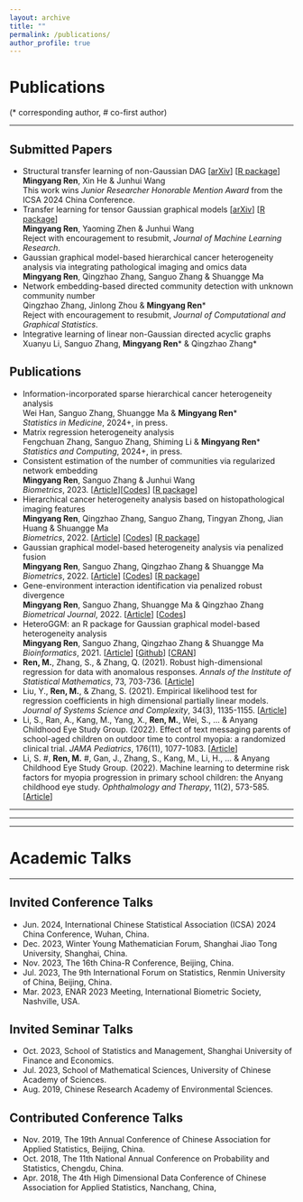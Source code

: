 ```yaml
---
layout: archive
title: ""
permalink: /publications/
author_profile: true
---
```



# Publications
(* corresponding author, \# co-first author)
- - -
## Submitted Papers 
- Structural transfer learning of non-Gaussian DAG [[arXiv](https://arxiv.org/abs/2310.10239)] [[R package](https://CRAN.R-project.org/package=TransGraph)]      
**Mingyang Ren**, Xin He & Junhui Wang    
This work wins *Junior Researcher Honorable Mention Award* from the ICSA 2024 China Conference.
- Transfer learning for tensor Gaussian graphical models [[arXiv](https://arxiv.org/abs/2211.09391)] [[R package](https://CRAN.R-project.org/package=TransGraph)]     
**Mingyang Ren**, Yaoming Zhen & Junhui Wang    
 Reject with encouragement to resubmit, *Journal of Machine Learning Research*.
- Gaussian graphical model-based hierarchical cancer heterogeneity analysis via integrating pathological imaging and omics data  
**Mingyang Ren**, Qingzhao Zhang, Sanguo Zhang & Shuangge Ma  
- Network embedding-based directed community detection with unknown community number  
Qingzhao Zhang, Jinlong Zhou & **Mingyang Ren***     
Reject with encouragement to resubmit, *Journal of Computational and Graphical Statistics*.
- Integrative learning of linear non-Gaussian directed acyclic graphs  
Xuanyu Li, Sanguo Zhang, **Mingyang Ren*** & Qingzhao Zhang*

## Publications  
- Information-incorporated sparse hierarchical cancer heterogeneity analysis  
Wei Han, Sanguo Zhang, Shuangge Ma & **Mingyang Ren***  
*Statistics in Medicine*, 2024+, in press.
- Matrix regression heterogeneity analysis  
Fengchuan Zhang, Sanguo Zhang, Shiming Li & **Mingyang Ren***    
*Statistics and Computing*, 2024+, in press.
- Consistent estimation of the number of communities via regularized network embedding   
**Mingyang Ren**, Sanguo Zhang & Junhui Wang  
*Biometrics*, 2023. [[Article](https://doi.org/10.1111/biom.13815)][[Codes](https://github.com/Ren-Mingyang/net-community-number-est)] [[R package](https://CRAN.R-project.org/package=cencrne)]
- Hierarchical cancer heterogeneity analysis based on histopathological imaging features  
**Mingyang Ren**, Qingzhao Zhang, Sanguo Zhang, Tingyan Zhong, Jian Huang & Shuangge Ma  
*Biometrics*, 2022. [[Article](https://doi.org/10.1111/biom.13544)] [[Codes](https://github.com/Ren-Mingyang/HhP)] [[R package](https://cran.r-project.org/web/packages/HhP/)]
- Gaussian graphical model-based heterogeneity analysis via penalized fusion  
**Mingyang Ren**, Sanguo Zhang, Qingzhao Zhang & Shuangge Ma  
*Biometrics*, 2022. [[Article](https://doi.org/10.1111/biom.13426)] [[Codes](https://github.com/Ren-Mingyang/GGM-PF)] [[R package](https://CRAN.R-project.org/package=HeteroGGM)]
- Gene-environment interaction identification via penalized robust divergence  
**Mingyang Ren**, Sanguo Zhang, Shuangge Ma & Qingzhao Zhang  
*Biometrical Journal*, 2022. [[Article](https://doi.org/10.1002/bimj.202000157)] [[Codes](https://github.com/Ren-Mingyang/GE-PRD)]
- HeteroGGM: an R package for Gaussian graphical model-based heterogeneity analysis  
**Mingyang Ren**, Sanguo Zhang, Qingzhao Zhang & Shuangge Ma  
*Bioinformatics*, 2021. [[Article](https://doi.org/10.1093/bioinformatics/btab134)] [[Github](https://github.com/Ren-Mingyang/HeteroGGM)] [[CRAN](https://CRAN.R-project.org/package=HeteroGGM)]
- **Ren, M.**, Zhang, S., & Zhang, Q. (2021). Robust high-dimensional regression for data with anomalous responses. *Annals of the Institute of Statistical Mathematics*, 73, 703-736. [[Article](https://doi.org/10.1007/s10463-020-00764-1)]  
- Liu, Y., **Ren, M.**, & Zhang, S. (2021). Empirical likelihood test for regression coefficients in high dimensional partially linear models. *Journal of Systems Science and Complexity*, 34(3), 1135-1155. [[Article](https://doi.org/10.1007/s11424-020-9260-3)]    
- Li, S., Ran, A., Kang, M., Yang, X., **Ren, M.**, Wei, S., ... & Anyang Childhood Eye Study Group. (2022). Effect of text messaging parents of school-aged children on outdoor time to control myopia: a randomized clinical trial. *JAMA Pediatrics*, 176(11), 1077-1083. [[Article](http://dx.doi.org/10.1001/jamapediatrics.2022.3542)]
- Li, S. #, **Ren, M.** #, Gan, J., Zhang, S., Kang, M., Li, H., ... & Anyang Childhood Eye Study Group. (2022). Machine learning to determine risk factors for myopia progression in primary school children: the Anyang childhood eye study. *Ophthalmology and Therapy*, 11(2), 573-585. [[Article](https://doi.org/10.1007/s40123-021-00450-2)]



- - -    
- - -
- - -

# Academic Talks
- - -
## Invited Conference Talks 
- Jun. 2024, International Chinese Statistical Association (ICSA) 2024 China Conference, Wuhan, China.
- Dec. 2023, Winter Young Mathematician Forum, Shanghai Jiao Tong University, Shanghai, China.
- Nov. 2023, The 16th China-R Conference, Beijing, China.
- Jul. 2023, The 9th International Forum on Statistics, Renmin University of China, Beijing, China.
- Mar. 2023, ENAR 2023 Meeting, International Biometric Society, Nashville, USA.

## Invited Seminar Talks
- Oct. 2023, School of Statistics and Management, Shanghai University of Finance and Economics.
- Jul. 2023, School of Mathematical Sciences, University of Chinese Academy of Sciences.
- Aug. 2019, Chinese Research Academy of Environmental Sciences.

## Contributed Conference Talks 
- Nov. 2019, The 19th Annual Conference of Chinese Association for Applied Statistics, Beijing, China.
- Oct. 2018, The 11th National Annual Conference on Probability and Statistics, Chengdu, China.
- Apr. 2018, The 4th High Dimensional Data Conference of Chinese Association for Applied Statistics, Nanchang, China, 

